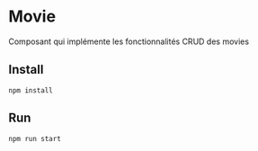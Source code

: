 # Movie

Composant qui implémente les fonctionnalités CRUD des movies

## Install

`npm install`

## Run

`npm run start`
